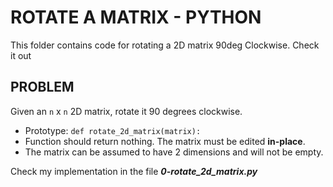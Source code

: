 # ROTATE A MATRIX - PYTHON 
This folder contains code for rotating a 2D matrix 90deg Clockwise.
Check it out

## PROBLEM
Given an `n` x `n` 2D matrix, rotate it 90 degrees clockwise.  

- Prototype: `def rotate_2d_matrix(matrix):`  
- Function should return nothing. The matrix must be edited **in-place**.  
- The matrix can be assumed to have 2 dimensions and will not be empty.  

Check my implementation in the file **_0-rotate_2d_matrix.py_**
